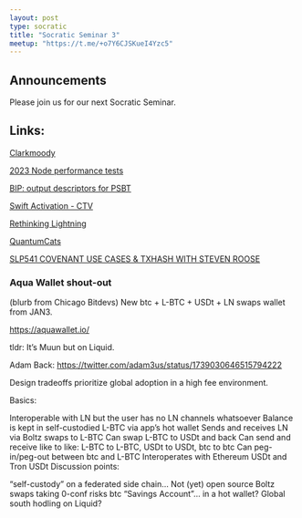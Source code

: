 ```yaml
---
layout: post
type: socratic
title: "Socratic Seminar 3"
meetup: "https://t.me/+o7Y6CJSKueI4Yzc5"
---
```


## Announcements

Please join us for our next Socratic Seminar.

## Links:

[Clarkmoody](https://dashboard.clarkmoody.com/)

[2023 Node performance tests](https://blog.lopp.net/2023-bitcoin-node-performance-tests/)

[BIP: output descriptors for PSBT](https://lists.linuxfoundation.org/pipermail/bitcoin-dev/2023-December/022200.html)

[Swift Activation - CTV](https://lists.linuxfoundation.org/pipermail/bitcoin-dev/2023-December/022215.html)

[Rethinking Lightning](https://stacker.news/items/379225)

[QuantumCats](https://www.quantumcats.xyz/)

[SLP541 COVENANT USE CASES & TXHASH WITH STEVEN ROOSE](https://stephanlivera.com/episode/541/)


### Aqua Wallet shout-out
(blurb from Chicago Bitdevs)
New btc + L-BTC + USDt + LN swaps wallet from JAN3.

https://aquawallet.io/

tldr: It’s Muun but on Liquid.

Adam Back: https://twitter.com/adam3us/status/1739030646515794222

Design tradeoffs prioritize global adoption in a high fee environment.

Basics:

Interoperable with LN but the user has no LN channels whatsoever
Balance is kept in self-custodied L-BTC via app’s hot wallet
Sends and receives LN via Boltz swaps to L-BTC
Can swap L-BTC to USDt and back
Can send and receive like to like: L-BTC to L-BTC, USDt to USDt, btc to btc
Can peg-in/peg-out between btc and L-BTC
Interoperates with Ethereum USDt and Tron USDt
Discussion points:

“self-custody” on a federated side chain…
Not (yet) open source
Boltz swaps taking 0-conf risks
btc “Savings Account”… in a hot wallet?
Global south hodling on Liquid?